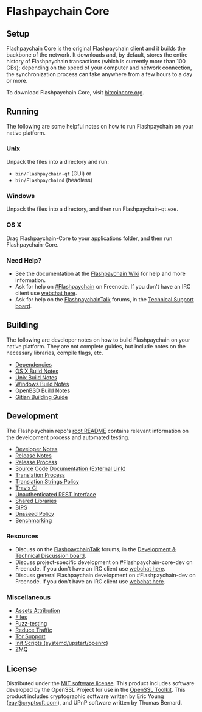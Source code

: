 Flashpaychain Core
=============

Setup
---------------------
Flashpaychain Core is the original Flashpaychain client and it builds the backbone of the network. It downloads and, by default, stores the entire history of Flashpaychain transactions (which is currently more than 100 GBs); depending on the speed of your computer and network connection, the synchronization process can take anywhere from a few hours to a day or more.

To download Flashpaychain Core, visit [bitcoincore.org](https://bitcoincore.org/en/releases/).

Running
---------------------
The following are some helpful notes on how to run Flashpaychain on your native platform.

### Unix

Unpack the files into a directory and run:

- `bin/Flashpaychain-qt` (GUI) or
- `bin/Flashpaychaind` (headless)

### Windows

Unpack the files into a directory, and then run Flashpaychain-qt.exe.

### OS X

Drag Flashpaychain-Core to your applications folder, and then run Flashpaychain-Core.

### Need Help?

* See the documentation at the [Flashpaychain Wiki](https://en.Flashpaychain.it/wiki/Main_Page)
for help and more information.
* Ask for help on [#Flashpaychain](http://webchat.freenode.net?channels=Flashpaychain) on Freenode. If you don't have an IRC client use [webchat here](http://webchat.freenode.net?channels=Flashpaychain).
* Ask for help on the [FlashpaychainTalk](https://Flashpaychaintalk.org/) forums, in the [Technical Support board](https://Flashpaychaintalk.org/index.php?board=4.0).

Building
---------------------
The following are developer notes on how to build Flashpaychain on your native platform. They are not complete guides, but include notes on the necessary libraries, compile flags, etc.

- [Dependencies](dependencies.md)
- [OS X Build Notes](build-osx.md)
- [Unix Build Notes](build-unix.md)
- [Windows Build Notes](build-windows.md)
- [OpenBSD Build Notes](build-openbsd.md)
- [Gitian Building Guide](gitian-building.md)

Development
---------------------
The Flashpaychain repo's [root README](/README.md) contains relevant information on the development process and automated testing.

- [Developer Notes](developer-notes.md)
- [Release Notes](release-notes.md)
- [Release Process](release-process.md)
- [Source Code Documentation (External Link)](https://dev.visucore.com/Flashpaychain/doxygen/)
- [Translation Process](translation_process.md)
- [Translation Strings Policy](translation_strings_policy.md)
- [Travis CI](travis-ci.md)
- [Unauthenticated REST Interface](REST-interface.md)
- [Shared Libraries](shared-libraries.md)
- [BIPS](bips.md)
- [Dnsseed Policy](dnsseed-policy.md)
- [Benchmarking](benchmarking.md)

### Resources
* Discuss on the [FlashpaychainTalk](https://Flashpaychaintalk.org/) forums, in the [Development & Technical Discussion board](https://Flashpaychaintalk.org/index.php?board=6.0).
* Discuss project-specific development on #Flashpaychain-core-dev on Freenode. If you don't have an IRC client use [webchat here](http://webchat.freenode.net/?channels=Flashpaychain-core-dev).
* Discuss general Flashpaychain development on #Flashpaychain-dev on Freenode. If you don't have an IRC client use [webchat here](http://webchat.freenode.net/?channels=Flashpaychain-dev).

### Miscellaneous
- [Assets Attribution](assets-attribution.md)
- [Files](files.md)
- [Fuzz-testing](fuzzing.md)
- [Reduce Traffic](reduce-traffic.md)
- [Tor Support](tor.md)
- [Init Scripts (systemd/upstart/openrc)](init.md)
- [ZMQ](zmq.md)

License
---------------------
Distributed under the [MIT software license](/COPYING).
This product includes software developed by the OpenSSL Project for use in the [OpenSSL Toolkit](https://www.openssl.org/). This product includes
cryptographic software written by Eric Young ([eay@cryptsoft.com](mailto:eay@cryptsoft.com)), and UPnP software written by Thomas Bernard.
